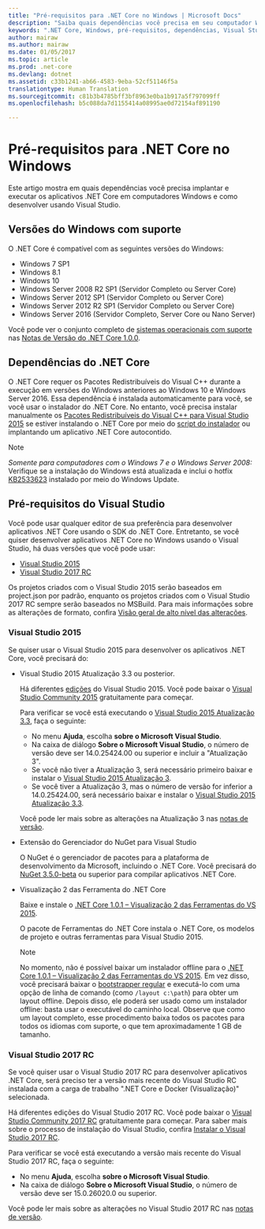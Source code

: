 ```yaml
---
title: "Pré-requisitos para .NET Core no Windows | Microsoft Docs"
description: "Saiba quais dependências você precisa em seu computador Windows para desenvolver e executar aplicativos .NET Core."
keywords: ".NET Core, Windows, pré-requisitos, dependências, Visual Studio"
author: mairaw
ms.author: mairaw
ms.date: 01/05/2017
ms.topic: article
ms.prod: .net-core
ms.devlang: dotnet
ms.assetid: c33b1241-ab66-4583-9eba-52cf51146f5a
translationtype: Human Translation
ms.sourcegitcommit: c81b3b4785bff3bf8963e0ba1b917a5f797099ff
ms.openlocfilehash: b5c088da7d1155414a08995ae0d72154af891190

---
```


# <a name="prerequisites-for-net-core-on-windows"></a>Pré-requisitos para .NET Core no Windows

Este artigo mostra em quais dependências você precisa implantar e executar os aplicativos .NET Core em computadores Windows e como desenvolver usando Visual Studio.

## <a name="supported-windows-versions"></a>Versões do Windows com suporte

O .NET Core é compatível com as seguintes versões do Windows:

* Windows 7 SP1
* Windows 8.1
* Windows 10
* Windows Server 2008 R2 SP1 (Servidor Completo ou Server Core)
* Windows Server 2012 SP1 (Servidor Completo ou Server Core)
* Windows Server 2012 R2 SP1 (Servidor Completo ou Server Core)
* Windows Server 2016 (Servidor Completo, Server Core ou Nano Server)

Você pode ver o conjunto completo de [sistemas operacionais com suporte](https://github.com/dotnet/core/blob/master/release-notes/1.0/1.0.0.md#rtm-platform-support) nas [Notas de Versão do .NET Core 1.0.0](https://github.com/dotnet/core/blob/master/release-notes/1.0/1.0.0.md).

## <a name="net-core-dependencies"></a>Dependências do .NET Core

O .NET Core requer os Pacotes Redistribuíveis do Visual C++ durante a execução em versões do Windows anteriores ao Windows 10 e Windows Server 2016. Essa dependência é instalada automaticamente para você, se você usar o instalador do .NET Core. No entanto, você precisa instalar manualmente os [Pacotes Redistribuíveis do Visual C++ para Visual Studio 2015](https://www.microsoft.com/en-us/download/details.aspx?id=48145) se estiver instalando o .NET Core por meio do [script do instalador](https://docs.microsoft.com/en-us/dotnet/articles/core/tools/dotnet-install-script) ou implantando um aplicativo .NET Core autocontido.

> [!NOTE]
> <em>Somente para computadores com o Windows 7 e o Windows Server 2008:</em><br>
> Verifique se a instalação do Windows está atualizada e inclui o hotfix [KB2533623](https://support.microsoft.com/en-us/kb/2533623) instalado por meio do Windows Update.

## <a name="prerequisites-with-visual-studio"></a>Pré-requisitos do Visual Studio

Você pode usar qualquer editor de sua preferência para desenvolver aplicativos .NET Core usando o SDK do .NET Core. Entretanto, se você quiser desenvolver aplicativos .NET Core no Windows usando o Visual Studio, há duas versões que você pode usar:

* [Visual Studio 2015](#visual-studio-2015)
* [Visual Studio 2017 RC](#visual-studio-2017-rc)

Os projetos criados com o Visual Studio 2015 serão baseados em project.json por padrão, enquanto os projetos criados com o Visual Studio 2017 RC sempre serão baseados no MSBuild. Para mais informações sobre as alterações de formato, confira [Visão geral de alto nível das alterações](./preview3/tools/layering.md).

### <a name="visual-studio-2015"></a>Visual Studio 2015

Se quiser usar o Visual Studio 2015 para desenvolver os aplicativos .NET Core, você precisará do:

* Visual Studio 2015 Atualização 3.3 ou posterior.

   Há diferentes [edições](https://www.visualstudio.com/vs/compare) do Visual Studio 2015. Você pode baixar o [Visual Studio Community 2015](https://www.visualstudio.com/downloads/) gratuitamente para começar. 

   Para verificar se você está executando o [Visual Studio 2015 Atualização 3.3](https://msdn.microsoft.com/library/mt752379.aspx), faça o seguinte:

   * No menu **Ajuda**, escolha **sobre o Microsoft Visual Studio**.
   * Na caixa de diálogo **Sobre o Microsoft Visual Studio**, o número de versão deve ser 14.0.25424.00 ou superior e incluir a "Atualização 3".
   * Se você não tiver a Atualização 3, será necessário primeiro baixar e instalar o [Visual Studio 2015 Atualização 3](https://www.visualstudio.com/news/releasenotes/vs2015-update3-vs).
   * Se você tiver a Atualização 3, mas o número de versão for inferior a 14.0.25424.00, será necessário baixar e instalar o [Visual Studio 2015 Atualização 3.3](https://msdn.microsoft.com/library/mt752379.aspx).

   Você pode ler mais sobre as alterações na Atualização 3 nas [notas de versão](https://www.visualstudio.com/news/releasenotes/vs2015-update3-vs).

* Extensão do Gerenciador do NuGet para Visual Studio

   O NuGet é o gerenciador de pacotes para a plataforma de desenvolvimento da Microsoft, incluindo o .NET Core. Você precisará do [NuGet 3.5.0-beta](https://dist.nuget.org/visualstudio-2015-vsix/v3.5.0-beta/NuGet.Tools.vsix) ou superior para compilar aplicativos .NET Core.

* Visualização 2 das Ferramenta do .NET Core

   Baixe e instale o [.NET Core 1.0.1 – Visualização 2 das Ferramentas do VS 2015][sdk]. 

   O pacote de Ferramentas do .NET Core instala o .NET Core, os modelos de projeto e outras ferramentas para Visual Studio 2015.

   > [!NOTE]
   > No momento, não é possível baixar um instalador offline para o [.NET Core 1.0.1 – Visualização 2 das Ferramentas do VS 2015][sdk]. Em vez disso, você precisará baixar o [bootstrapper regular][sdk] e executá-lo com uma opção de linha de comando (como `/layout c:\path`) para obter um layout offline. Depois disso, ele poderá ser usado como um instalador offline: basta usar o executável do caminho local. Observe que como um layout completo, esse procedimento baixa todos os pacotes para todos os idiomas com suporte, o que tem aproximadamente 1 GB de tamanho.

### <a name="visual-studio-2017-rc"></a>Visual Studio 2017 RC

Se você quiser usar o Visual Studio 2017 RC para desenvolver aplicativos .NET Core, será preciso ter a versão mais recente do Visual Studio RC instalada com a carga de trabalho ".NET Core e Docker (Visualização)" selecionada. 

Há diferentes edições do Visual Studio 2017 RC. Você pode baixar o [Visual Studio Community 2017 RC](https://www.visualstudio.com/vs/visual-studio-2017-rc/#downloadvs) gratuitamente para começar.  Para saber mais sobre o processo de instalação do Visual Studio, confira [Instalar o Visual Studio 2017 RC](https://docs.microsoft.com/en-us/visualstudio/install/install-visual-studio).

Para verificar se você está executando a versão mais recente do Visual Studio 2017 RC, faça o seguinte:

* No menu **Ajuda**, escolha **sobre o Microsoft Visual Studio**.
* Na caixa de diálogo **Sobre o Microsoft Visual Studio**, o número de versão deve ser 15.0.26020.0 ou superior.

Você pode ler mais sobre as alterações no Visual Studio 2017 RC nas [notas de versão](https://www.visualstudio.com/en-us/news/releasenotes/vs2017-relnotes).

[sdk]: https://go.microsoft.com/fwlink/?LinkID=827546



<!--HONumber=Jan17_HO3-->


